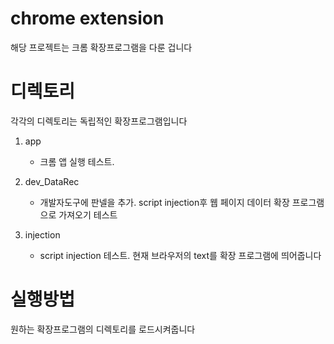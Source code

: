 
# chrome extension
해당 프로젝트는 크롬 확장프로그램을 다룬 겁니다

# 디렉토리

각각의 디렉토리는 독립적인 확장프로그램입니다

1. app
    - 크롬 앱 실행 테스트.
    
2. dev_DataRec
    - 개발자도구에 판넬을 추가. script injection후 웹 페이지 데이터 확장 프로그램으로 가져오기 테스트
    
3. injection
    - script injection 테스트. 현재 브라우저의 text를 확장 프로그램에 띄어줍니다
    
# 실행방법
원하는 확장프로그램의 디렉토리를 로드시켜줍니다